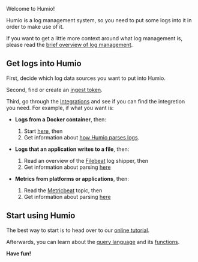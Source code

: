 
Welcome to Humio!

Humio is a log management system, so you need to put some logs
into it in order to make use of it.

If you want to get a little more context around what log management is, please read the [brief overview of log management](log-management-overview.md).

## Get logs into Humio

First, decide which log data sources you want to put into Humio.

Second, find or create an [ingest token](/ingest-tokens.md).

Third, go through the [Integrations](index.md#integrations) and see if you
can find the integretion you need. For example, if what you want is:

* **Logs from a Docker container**, then:
    1. Start [here](integrations/platforms/docker.md), then
    2. Get information about [how Humio parses logs](parsing.md).

* **Logs that an application writes to a file**, then:
    1. Read an overview of the [Filebeat](integrations/log-shippers/beats.md) log shipper, then
    2. Get information about parsing [here](parsing.md)

* **Metrics from platforms or applications**, then:
    1. Read the [Metricbeat](integrations/log-shippers/beats.md) topic, then
    2. Get information about parsing [here](parsing.md)


## Start using Humio

The best way to start is to head
over to our [online tutorial](tutorial.md).

Afterwards, you can learn about the [query language](query-language.md) and its
[functions](query-language/query-functions.md).


**Have fun!**
